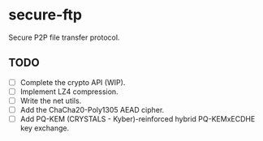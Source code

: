 # secure-ftp

Secure P2P file transfer protocol.

## TODO

- [ ] Complete the crypto API (WIP).
- [ ] Implement LZ4 compression.
- [ ] Write the net utils.
- [ ] Add the ChaCha20-Poly1305 AEAD cipher.
- [ ] Add PQ-KEM (CRYSTALS - Kyber)-reinforced hybrid PQ-KEMxECDHE key exchange.